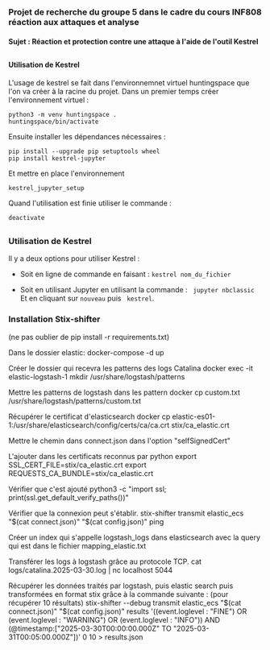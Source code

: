 ### Projet de recherche du groupe 5 dans le cadre du cours INF808 réaction aux attaques et analyse

#### Sujet : Réaction et protection contre une attaque à l'aide de l'outil Kestrel 



##
#### Utilisation de Kestrel
L'usage de kestrel se fait dans l'environnemnet virtuel huntingspace que l'on va créer à la racine du projet. Dans un premier temps créer l'environnement virtuel : 
``` 
python3 -m venv huntingspace .
huntingspace/bin/activate
```
  
Ensuite installer les dépendances nécessaires :
```
pip install --upgrade pip setuptools wheel
pip install kestrel-jupyter
```

Et mettre en place l'environnement 
```
kestrel_jupyter_setup
```

Quand l'utilisation est finie utiliser le commande : 

```deactivate```


##
### Utilisation de Kestrel 
Il y a deux options pour utiliser Kestrel :

- Soit en ligne de commande en faisant :
```kestrel nom_du_fichier```

- Soit en utilisant Jupyter en utilisant la commande :
``` jupyter nbclassic```
Et en cliquant sur ```nouveau``` puis ``` kestrel```.


### Installation Stix-shifter
(ne pas oublier de pip install -r requirements.txt)

Dans le dossier elastic:
docker-compose -d up

Créer le dossier qui recevra les patterns des logs Catalina
docker exec -it elastic-logstash-1 mkdir /usr/share/logstash/patterns

Mettre les patterns de logstash dans les pattern
docker cp custom.txt /usr/share/logstash/patterns/custom.txt

Récupérer le certificat d'elasticsearch
docker cp elastic-es01-1:/usr/share/elasticsearch/config/certs/ca/ca.crt stix/ca_elastic.crt

Mettre le chemin dans connect.json dans l'option "selfSignedCert"

L'ajouter dans les certificats reconnus par python
export SSL_CERT_FILE=stix/ca_elastic.crt 
export REQUESTS_CA_BUNDLE=stix/ca_elastic.crt

Vérifier que c'est ajouté
python3 -c "import ssl; print(ssl.get_default_verify_paths())"

Vérifier que la connexion peut s'établir.
stix-shifter transmit elastic_ecs "\$(cat connect.json)" "\$(cat config.json)" ping

Créer un index qui s'appelle logstash_logs dans elasticsearch avec la query qui est dans le fichier mapping_elastic.txt

Transférer les logs à logstash grâce au protocole TCP.
cat logs/catalina.2025-03-30.log | nc localhost 5044

Récupérer les données traités par logstash, puis elastic search puis transformées en format stix grâce à la commande suivante : (pour récupérer 10 résultats)
stix-shifter --debug transmit elastic_ecs "\$(cat connect.json)" "\$(cat config.json)" results '((event.loglevel : "FINE") OR (event.loglevel : "WARNING") OR (event.loglevel : "INFO")) AND (@timestamp:\["2025-03-30T00:00:00.000Z" TO "2025-03-31T00:05:00.000Z"])' 0 10 > results.json
